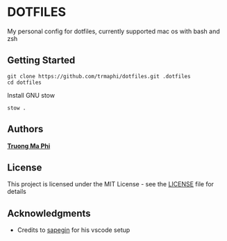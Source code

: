 # DOTFILES

My personal config for dotfiles, currently supported mac os with bash and zsh

## Getting Started

```
git clone https://github.com/trmaphi/dotfiles.git .dotfiles
cd dotfiles
```

Install GNU stow
```
stow .
```
## Authors

**[Truong Ma Phi](https://github.com/trmaphi)**

## License

This project is licensed under the MIT License - see the [LICENSE](LICENSE) file for details

## Acknowledgments

* Credits to [sapegin](https://github.com/sapegin/dotfiles/tree/master/vscode) for his vscode setup
